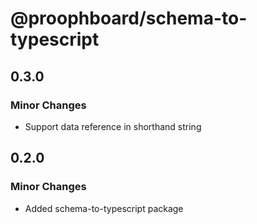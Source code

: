 # @proophboard/schema-to-typescript

## 0.3.0

### Minor Changes

- Support data reference in shorthand string

## 0.2.0

### Minor Changes

- Added schema-to-typescript package
